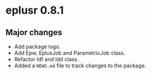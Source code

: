 # eplusr 0.8.1

## Major changes

* Add package logo.
* Add Epw, EplusJob and ParametricJob class.
* Refactor Idf and Idd class.
* Added a `NEWS.md` file to track changes to the package.
